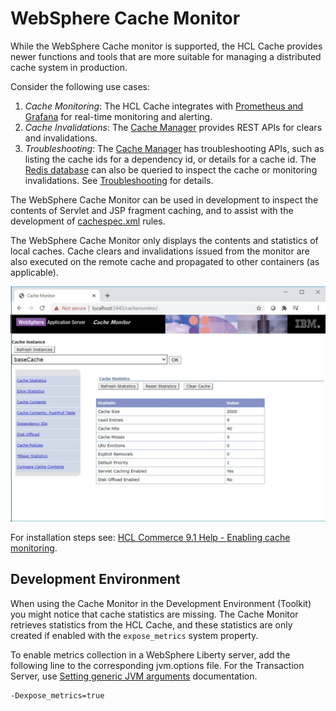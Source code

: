# WebSphere Cache Monitor

While the WebSphere Cache monitor is supported, the HCL Cache provides newer functions and tools that are more suitable for managing a distributed cache system in production.

Consider the following use cases:
1. *Cache Monitoring*: The HCL Cache integrates with [Prometheus and Grafana](Monitoring.md) for real-time monitoring and alerting. 
2. *Cache Invalidations*: The [Cache Manager](CacheManager.md) provides REST APIs for clears and invalidations.
3. *Troubleshooting*: The [Cache Manager](CacheManager.md) has troubleshooting APIs, such as listing the cache ids for a dependency id, or details for a cache id. The
[Redis database](HCLCacheInRedis.md) can also be queried to inspect the cache or monitoring invalidations. See [Troubleshooting](Troubleshooting.md) for details.

The WebSphere Cache Monitor can be used in development to inspect the contents of Servlet and JSP fragment caching, and to assist with the development of [cachespec.xml](https://www.ibm.com/docs/en/was/9.0.5?topic=caching-cachespecxml-file) rules.

The WebSphere Cache Monitor only displays the contents and statistics of local caches. Cache clears and invalidations issued from the monitor are also executed on the remote cache and propagated to other containers (as applicable).

![WebSphere Cache Monitor](images/websphere_cache_monitor.jpg)

For installation steps see: [HCL Commerce 9.1 Help - Enabling cache monitoring](https://help.hcltechsw.com/commerce/9.1.0/admin/tasks/tdcenablecache.html).

## Development Environment

When using the Cache Monitor in the Development Environment (Toolkit) you might notice that cache statistics are missing. The Cache Monitor retrieves statistics
from the HCL Cache, and these statistics are only created if enabled with the `expose_metrics` system property.

To enable metrics collection in a WebSphere Liberty server, add the following line to the corresponding jvm.options file.
For the Transaction Server, use [Setting generic JVM arguments](https://www.ibm.com/support/pages/setting-generic-jvm-arguments-websphere-application-server)
documentation.

```
-Dexpose_metrics=true
```


